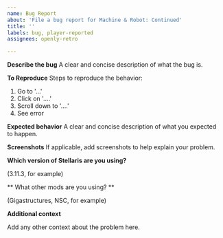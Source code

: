 ```yaml
---
name: Bug Report
about: 'File a bug report for Machine & Robot: Continued'
title: ''
labels: bug, player-reported
assignees: openly-retro

---
```


**Describe the bug**
A clear and concise description of what the bug is.

**To Reproduce**
Steps to reproduce the behavior:
1. Go to '...'
2. Click on '....'
3. Scroll down to '....'
4. See error

**Expected behavior**
A clear and concise description of what you expected to happen.

**Screenshots**
If applicable, add screenshots to help explain your problem.

**Which version of Stellaris are you using?**

(3.11.3, for example)

** What other mods are you using? **

(Gigastructures, NSC, for example)

**Additional context**

Add any other context about the problem here.
